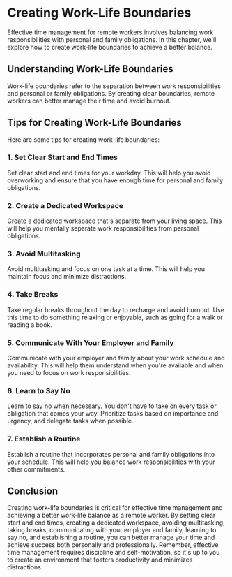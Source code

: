 Creating Work-Life Boundaries
=================================================================

Effective time management for remote workers involves balancing work responsibilities with personal and family obligations. In this chapter, we'll explore how to create work-life boundaries to achieve a better balance.

Understanding Work-Life Boundaries
----------------------------------

Work-life boundaries refer to the separation between work responsibilities and personal or family obligations. By creating clear boundaries, remote workers can better manage their time and avoid burnout.

Tips for Creating Work-Life Boundaries
--------------------------------------

Here are some tips for creating work-life boundaries:

### 1. Set Clear Start and End Times

Set clear start and end times for your workday. This will help you avoid overworking and ensure that you have enough time for personal and family obligations.

### 2. Create a Dedicated Workspace

Create a dedicated workspace that's separate from your living space. This will help you mentally separate work responsibilities from personal obligations.

### 3. Avoid Multitasking

Avoid multitasking and focus on one task at a time. This will help you maintain focus and minimize distractions.

### 4. Take Breaks

Take regular breaks throughout the day to recharge and avoid burnout. Use this time to do something relaxing or enjoyable, such as going for a walk or reading a book.

### 5. Communicate With Your Employer and Family

Communicate with your employer and family about your work schedule and availability. This will help them understand when you're available and when you need to focus on work responsibilities.

### 6. Learn to Say No

Learn to say no when necessary. You don't have to take on every task or obligation that comes your way. Prioritize tasks based on importance and urgency, and delegate tasks when possible.

### 7. Establish a Routine

Establish a routine that incorporates personal and family obligations into your schedule. This will help you balance work responsibilities with your other commitments.

Conclusion
----------

Creating work-life boundaries is critical for effective time management and achieving a better work-life balance as a remote worker. By setting clear start and end times, creating a dedicated workspace, avoiding multitasking, taking breaks, communicating with your employer and family, learning to say no, and establishing a routine, you can better manage your time and achieve success both personally and professionally. Remember, effective time management requires discipline and self-motivation, so it's up to you to create an environment that fosters productivity and minimizes distractions.
